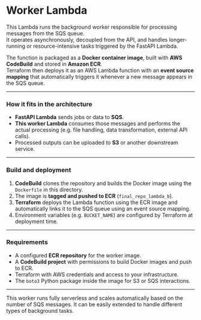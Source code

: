 # Worker Lambda

This Lambda runs the background worker responsible for processing messages from the SQS queue.  
It operates asynchronously, decoupled from the API, and handles longer-running or resource-intensive tasks triggered by the FastAPI Lambda.

The function is packaged as a **Docker container image**, built with **AWS CodeBuild** and stored in **Amazon ECR**.  
Terraform then deploys it as an AWS Lambda function with an **event source mapping** that automatically triggers it whenever a new message appears in the SQS queue.

---

### How it fits in the architecture

- **FastAPI Lambda** sends jobs or data to **SQS**.  
- **This worker Lambda** consumes those messages and performs the actual processing (e.g. file handling, data transformation, external API calls).  
- Processed outputs can be uploaded to **S3** or another downstream service.  

---

### Build and deployment

1. **CodeBuild** clones the repository and builds the Docker image using the `Dockerfile` in this directory.  
2. The image is **tagged and pushed to ECR** (`final_repo_lambda_b`).  
3. **Terraform** deploys the Lambda function using the ECR image and automatically links it to the SQS queue using an event source mapping.  
4. Environment variables (e.g. `BUCKET_NAME`) are configured by Terraform at deployment time.

---

### Requirements

- A configured **ECR repository** for the worker image.  
- A **CodeBuild project** with permissions to build Docker images and push to ECR.  
- Terraform with AWS credentials and access to your infrastructure.  
- The `boto3` Python package inside the image for S3 or SQS interactions.

---

This worker runs fully serverless and scales automatically based on the number of SQS messages. It can be easily extended to handle different types of background tasks.
